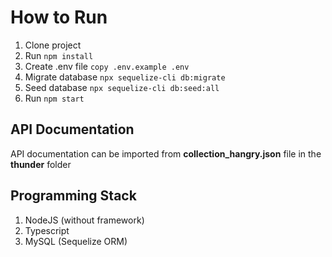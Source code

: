 # How to Run
1. Clone project
2. Run ``` npm install ```
3. Create .env file ```copy .env.example .env```
4. Migrate database ```npx sequelize-cli db:migrate```
5. Seed database ```npx sequelize-cli db:seed:all```
6. Run ```npm start```

## API Documentation
API documentation can be imported from <strong>collection_hangry.json</strong> file in the <strong>thunder</strong> folder

## Programming Stack
1. NodeJS (without framework)
2. Typescript
3. MySQL (Sequelize ORM)
